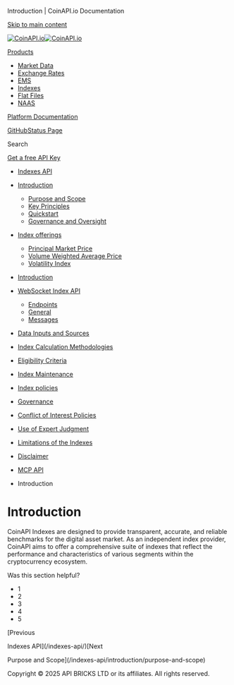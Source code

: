 Introduction | CoinAPI.io Documentation




[Skip to main content](#__docusaurus_skipToContent_fallback)

[![CoinAPI.io](/img/logo.svg)![CoinAPI.io](/img/logo.svg)](https://www.coinapi.io)

[Products](/indexes-api/introduction/)

* [Market Data](/market-data/)
* [Exchange Rates](/exchange-rates-api/)
* [EMS](/ems-api/)
* [Indexes](/indexes-api/)
* [Flat Files](/flat-files-api/)
* [NAAS](/naas-api/)

[Platform Documentation](/general/authentication)

[GitHub](https://github.com/api-bricks/api-bricks-sdk)[Status Page](https://status.coinapi.io)

Search

[Get a free API Key](https://console.coinapi.io/?link=/apikeys/create)

* [Indexes API](/indexes-api/)
* [Introduction](/indexes-api/introduction/)

  + [Purpose and Scope](/indexes-api/introduction/purpose-and-scope)
  + [Key Principles](/indexes-api/introduction/key-principles)
  + [Quickstart](/indexes-api/introduction/quickstart)
  + [Governance and Oversight](/indexes-api/introduction/governance-and-oversight)
* [Index offerings](/category/index-offerings)

  + [Principal Market Price](/indexes-api/index-offerings/primkt-index)
  + [Volume Weighted Average Price](/indexes-api/index-offerings/vwap-index)
  + [Volatility Index](/indexes-api/index-offerings/capivix-index)
* [Introduction](/indexes-api/rest-api/coinapi-indexes-rest-api)
* [WebSocket Index API](/indexes-api/websocket-api/)

  + [Endpoints](/indexes-api/websocket-api/endpoints)
  + [General](/indexes-api/websocket-api/general)
  + [Messages](/indexes-api/websocket-api/messages)
* [Data Inputs and Sources](/indexes-api/data-inputs-and-sources/)
* [Index Calculation Methodologies](/category/index-calculation-methodologies)
* [Eligibility Criteria](/category/eligibility-criteria)
* [Index Maintenance](/category/index-maintenance)
* [Index policies](/indexes-api/index-policies/)
* [Governance](/category/governance)
* [Conflict of Interest Policies](/indexes-api/conflict-of-interest-policies)
* [Use of Expert Judgment](/indexes-api/use-of-expert-judgment)
* [Limitations of the Indexes](/indexes-api/limitations-of-the-indexes)
* [Disclaimer](/indexes-api/disclaimer)
* [MCP API](/indexes-api/mcp)

* Introduction

Introduction
============

CoinAPI Indexes are designed to provide transparent, accurate, and reliable benchmarks for the digital asset market. As an independent index provider, CoinAPI aims to offer a comprehensive suite of indexes that reflect the performance and characteristics of various segments within the cryptocurrency ecosystem.

Was this section helpful?

* 1
* 2
* 3
* 4
* 5

[Previous

Indexes API](/indexes-api/)[Next

Purpose and Scope](/indexes-api/introduction/purpose-and-scope)

Copyright © 2025 API BRICKS LTD or its affiliates. All rights reserved.
